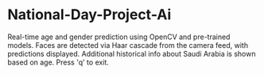 # National-Day-Project-Ai
Real-time age and gender prediction using OpenCV and pre-trained models. Faces are detected via Haar cascade from the camera feed, with predictions displayed. Additional historical info about Saudi Arabia is shown based on age. Press 'q' to exit.
